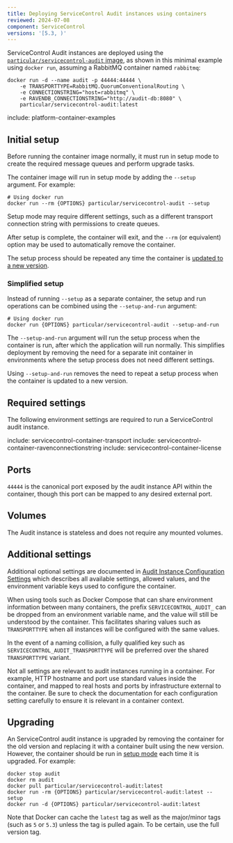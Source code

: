 ```yaml
---
title: Deploying ServiceControl Audit instances using containers
reviewed: 2024-07-08
component: ServiceControl
versions: '[5.3, )'
---
```


ServiceControl Audit instances are deployed using the [`particular/servicecontrol-audit` image](https://hub.docker.com/r/particular/servicecontrol-audit), as shown in this minimal example using `docker run`, assuming a RabbitMQ container named `rabbitmq`:

```shell
docker run -d --name audit -p 44444:44444 \
    -e TRANSPORTTYPE=RabbitMQ.QuorumConventionalRouting \
    -e CONNECTIONSTRING="host=rabbitmq" \
    -e RAVENDB_CONNECTIONSTRING="http://audit-db:8080" \
    particular/servicecontrol-audit:latest
```

include: platform-container-examples

## Initial setup

Before running the container image normally, it must run in setup mode to create the required message queues and perform upgrade tasks.

The container image will run in setup mode by adding the `--setup` argument. For example:

```shell
# Using docker run
docker run --rm {OPTIONS} particular/servicecontrol-audit --setup
```

Setup mode may require different settings, such as a different transport connection string with permissions to create queues.

After setup is complete, the container will exit, and the `--rm` (or equivalent) option may be used to automatically remove the container.

The setup process should be repeated any time the container is [updated to a new version](#upgrading).

### Simplified setup

Instead of running `--setup` as a separate container, the setup and run operations can be combined using the `--setup-and-run` argument:

```shell
# Using docker run
docker run {OPTIONS} particular/servicecontrol-audit --setup-and-run
```

The `--setup-and-run` argument will run the setup process when the container is run, after which the application will run normally. This simplifies deployment by removing the need for a separate init container in environments where the setup process does not need different settings.

Using `--setup-and-run` removes the need to repeat a setup process when the container is updated to a new version.

## Required settings

The following environment settings are required to run a ServiceControl audit instance.

include: servicecontrol-container-transport
include: servicecontrol-container-ravenconnectionstring
include: servicecontrol-container-license

## Ports

`44444` is the canonical port exposed by the audit instance API within the container, though this port can be mapped to any desired external port.

## Volumes

The Audit instance is stateless and does not require any mounted volumes.

## Additional settings

Additional optional settings are documented in [Audit Instance Configuration Settings](/servicecontrol/audit-instances/configuration.md) which describes all available settings, allowed values, and the environment variable keys used to configure the container.

When using tools such as Docker Compose that can share environment information between many containers, the prefix `SERVICECONTROL_AUDIT_` can be dropped from an environment variable name, and the value will still be understood by the container. This facilitates sharing values such as `TRANSPORTTYPE` when all instances will be configured with the same values.

In the event of a naming collision, a fully qualified key such as `SERVICECONTROL_AUDIT_TRANSPORTTYPE` will be preferred over the shared `TRANSPORTTYPE` variant.

Not all settings are relevant to audit instances running in a container. For example, HTTP hostname and port use standard values inside the container, and mapped to real hosts and ports by infrastructure external to the container. Be sure to check the documentation for each configuration setting carefully to ensure it is relevant in a container context.

## Upgrading

An ServiceControl audit instance is upgraded by removing the container for the old version and replacing it with a container built using the new version. However, the container should be run in [setup mode](#initial-setup) each time it is upgraded. For example:

```shell
docker stop audit
docker rm audit
docker pull particular/servicecontrol-audit:latest
docker run -rm {OPTIONS} particular/servicecontrol-audit:latest --setup
docker run -d {OPTIONS} particular/servicecontrol-audit:latest
```

Note that Docker can cache the `latest` tag as well as the major/minor tags (such as `5` or `5.3`) unless the tag is pulled again. To be certain, use the full version tag.